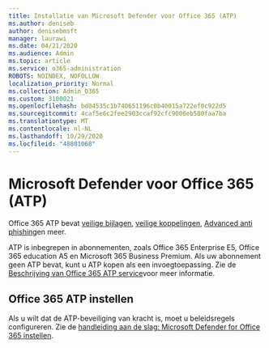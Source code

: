 ```yaml
---
title: Installatie van Microsoft Defender voor Office 365 (ATP)
ms.author: deniseb
author: denisebmsft
manager: laurawi
ms.date: 04/21/2020
ms.audience: Admin
ms.topic: article
ms.service: o365-administration
ROBOTS: NOINDEX, NOFOLLOW
localization_priority: Normal
ms.collection: Admin_O365
ms.custom: 3100021
ms.openlocfilehash: bd04535c1b740651196c0b40015a722ef0c922d5
ms.sourcegitcommit: 4caf5e6c2fee2903ccaf92cfc9006eb580faa7ba
ms.translationtype: MT
ms.contentlocale: nl-NL
ms.lasthandoff: 10/29/2020
ms.locfileid: "48801068"
---
```

# <a name="microsoft-defender-for-office-365-atp"></a>Microsoft Defender voor Office 365 (ATP)

Office 365 ATP bevat [veilige bijlagen](https://docs.microsoft.com/microsoft-365/security/office-365-security/atp-safe-attachments), [veilige koppelingen](https://docs.microsoft.com/microsoft-365/security/office-365-security/atp-safe-links), [Advanced anti phishing](https://docs.microsoft.com/microsoft-365/security/office-365-security/atp-anti-phishing)en meer. 

ATP is inbegrepen in abonnementen, zoals Office 365 Enterprise E5, Office 365 education A5 en Microsoft 365 Business Premium. Als uw abonnement geen ATP bevat, kunt u ATP kopen als een invoegtoepassing. Zie de [Beschrijving van Office 365 ATP service](https://docs.microsoft.com/office365/servicedescriptions/office-365-advanced-threat-protection-service-description)voor meer informatie.

## <a name="set-up-office-365-atp"></a>Office 365 ATP instellen

Als u wilt dat de ATP-beveiliging van kracht is, moet u beleidsregels configureren. Zie de [handleiding aan de slag: Microsoft Defender for Office 365 instellen](https://docs.microsoft.com/office365/securitycompliance/checklist-atp-setup).

